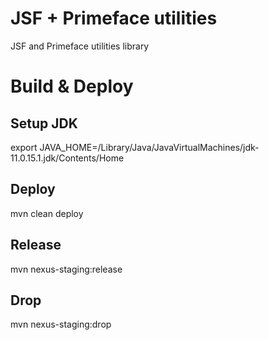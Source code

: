 # JSF + Primeface utilities
JSF and Primeface utilities library

# Build & Deploy
## Setup JDK
export JAVA_HOME=/Library/Java/JavaVirtualMachines/jdk-11.0.15.1.jdk/Contents/Home

## Deploy
mvn clean deploy

## Release
mvn nexus-staging:release

## Drop
mvn nexus-staging:drop